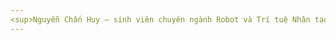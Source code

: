 ```yaml
---
<sup>Nguyễn Chấn Huy – sinh viên chuyên ngành Robot và Trí tuệ Nhân tạo. GitHub này được mình xây dựng nhằm lưu trữ các đồ án học tập, dự án nghiên cứu khoa học và những dự án cá nhân đang thực hiện. Tất cả được up công khai với mục đích nhằm cho các bạn học hỏi, nghiên cứu và tìm hiểu các đề tài liên quan đến robotics và AI.</sup>
---
```



